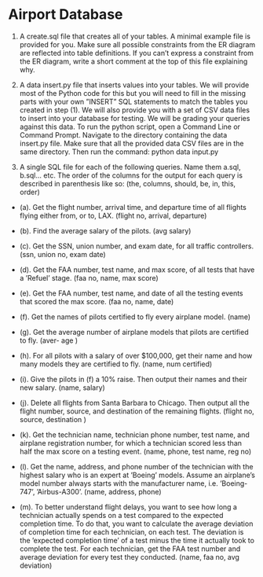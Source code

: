# Airport Database


1. A create.sql file that creates all of your tables. A minimal example file is provided for you. Make sure all possible constraints from the ER diagram are reflected into table definitions. If you can’t express a constraint from the ER diagram, write a short comment at the top of this file explaining why.

2. A data insert.py file that inserts values into your tables. We will provide most of the Python code for this but you will need to fill in the missing parts with your own ”INSERT” SQL statements to match the tables you created in step (1). We will also provide you with a set of CSV data files to insert into your database for testing. We will be grading your queries against this data.
To run the python script, open a Command Line or Command Prompt. Navigate to the directory containing the data insert.py file. Make sure that all the provided data CSV files are in the same directory. Then run the command:
python data input.py

3. A single SQL file for each of the following queries. Name them a.sql, b.sql... etc. The order of the columns for the output for each query is described in parenthesis like so: (the, columns, should, be, in, this, order)
  - (a). Get the flight number, arrival time, and departure time of all flights flying either from, or to, LAX. (flight no, arrival, departure)
  
  - (b). Find the average salary of the pilots. (avg salary)
  
  - (c). Get the SSN, union number, and exam date, for all traffic controllers. (ssn, union no, exam date)
  
  - (d). Get the FAA number, test name, and max score, of all tests that have a ’Refuel’ stage. (faa no, name, max score)
  
  - (e). Get the FAA number, test name, and date of all the testing events that scored the max score. (faa no, name, date)
  
  - (f). Get the names of pilots certified to fly every airplane model. (name)
  
  - (g). Get the average number of airplane models that pilots are certified to fly. (aver- age )
  
  - (h). For all pilots with a salary of over $100,000, get their name and how many models they are certified to fly. (name, num certified)
  
  - (i). Give the pilots in (f) a 10% raise. Then output their names and their new salary. (name, salary)
  
  - (j). Delete all flights from Santa Barbara to Chicago. Then output all the flight number, source, and destination of the remaining flights. (flight no, source, destination )
  
  - (k). Get the technician name, technician phone number, test name, and airplane registration number, for which a technician scored less than half the max score on a testing event. (name, phone, test name, reg no)
  
  - (l). Get the name, address, and phone number of the technician with the highest salary who is an expert at ’Boeing’ models. Assume an airplane’s model number always starts with the manufacturer name, i.e. ’Boeing-747’, ’Airbus-A300’. (name, address, phone)
  
  - (m). To better understand flight delays, you want to see how long a technician actually spends on a test compared to the expected completion time. To do that, you want to calculate the average deviation of completion time for each technician, on each test. The deviation is the ’expected completion time’ of a test minus the time it actually took to complete the test. For each technician, get the FAA test number and average deviation for every test they conducted. (name, faa no, avg deviation)
  
